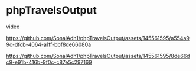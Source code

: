 # phpTravelsOutput
video


https://github.com/SonalAdh1/phpTravelsOutput/assets/145561595/a554a99c-dfcb-4064-a1ff-bbf8de66080a



https://github.com/SonalAdh1/phpTravelsOutput/assets/145561595/8de66dc9-e91b-416b-9f0c-c87e5c297169

